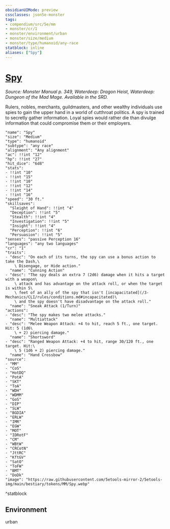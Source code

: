 ```yaml
---
obsidianUIMode: preview
cssclasses: json5e-monster
tags:
- compendium/src/5e/mm
- monster/cr/1
- monster/environment/urban
- monster/size/medium
- monster/type/humanoid/any-race
statblock: inline
aliases: ["Spy"]
---
```

# [Spy](3-Mechanics\CLI\bestiary\humanoid/spy.md)
*Source: Monster Manual p. 349, Waterdeep: Dragon Heist, Waterdeep: Dungeon of the Mad Mage. Available in the SRD.*  

Rulers, nobles, merchants, guildmasters, and other wealthy individuals use spies to gain the upper hand in a world of cutthroat politics. A spy is trained to secretly gather information. Loyal spies would rather die than divulge information that could compromise them or their employers.

```statblock
"name": "Spy"
"size": "Medium"
"type": "humanoid"
"subtype": "any race"
"alignment": "Any alignment"
"ac": !!int "12"
"hp": !!int "27"
"hit_dice": "6d8"
"stats":
- !!int "10"
- !!int "15"
- !!int "10"
- !!int "12"
- !!int "14"
- !!int "16"
"speed": "30 ft."
"skillsaves":
  "Sleight of Hand": !!int "4"
  "Deception": !!int "5"
  "Stealth": !!int "4"
  "Investigation": !!int "5"
  "Insight": !!int "4"
  "Perception": !!int "6"
  "Persuasion": !!int "5"
"senses": "passive Perception 16"
"languages": "any two languages"
"cr": "1"
"traits":
- "desc": "On each of its turns, the spy can use a bonus action to take the Dash,\
    \ Disengage, or Hide action."
  "name": "Cunning Action"
- "desc": "The spy deals an extra 7 (2d6) damage when it hits a target with a weapon\
    \ attack and has advantage on the attack roll, or when the target is within 5\
    \ feet of an ally of the spy that isn't [incapacitated](/3-Mechanics/CLI/rules/conditions.md#incapacitated)\
    \ and the spy doesn't have disadvantage on the attack roll."
  "name": "Sneak Attack (1/Turn)"
"actions":
- "desc": "The spy makes two melee attacks."
  "name": "Multiattack"
- "desc": "Melee Weapon Attack: +4 to hit, reach 5 ft., one target. Hit: 5 (1d6\
    \ + 2) piercing damage."
  "name": "Shortsword"
- "desc": "Ranged Weapon Attack: +4 to hit, range 30/120 ft., one target. Hit:\
    \ 5 (1d6 + 2) piercing damage."
  "name": "Hand Crossbow"
"source":
- "MM"
- "CoS"
- "HotDQ"
- "PotA"
- "SKT"
- "ToA"
- "WDH"
- "WDMM"
- "GoS"
- "DIP"
- "SLW"
- "BGDIA"
- "ERLW"
- "IMR"
- "EGW"
- "MOT"
- "IDRotF"
- "CM"
- "WBtW"
- "CRCotN"
- "JttRC"
- "KftGV"
- "SatO"
- "ToFW"
- "BMT"
- "DoDk"
"image": "https://raw.githubusercontent.com/5etools-mirror-2/5etools-img/main/bestiary/tokens/MM/Spy.webp"
```
^statblock

## Environment

urban